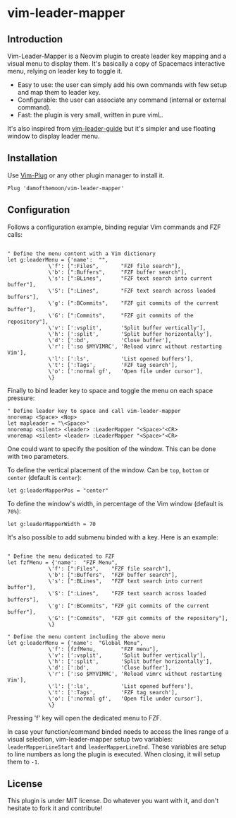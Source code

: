 # vim-leader-mapper

## Introduction

Vim-Leader-Mapper is a Neovim plugin to create leader key mapping and a visual
menu to display them.  It's basically a copy of Spacemacs interactive menu,
relying on leader key to toggle it.

- Easy to use: the user can simply add his own commands with few setup and map
  them to leader key.
- Configurable: the user can associate any command (internal or external command).
- Fast: the plugin is very small, written in pure vimL.

It's also inspired from
[vim-leader-guide](https://github.com/hecal3/vim-leader-guide) but it's simpler
and use floating window to display leader menu.


## Installation

Use [Vim-Plug](https://github.com/junegunn/vim-plug) or any other plugin
manager to install it.

```vim
Plug 'damofthemoon/vim-leader-mapper'
```

## Configuration

Follows a configuration example, binding regular Vim commands and FZF calls:

```vim

" Define the menu content with a Vim dictionary
let g:leaderMenu = {'name':  "",
             \'f': [":Files",       "FZF file search"],
             \'b': [":Buffers",     "FZF buffer search"],
             \'s': [":BLines",      "FZF text search into current buffer"],
             \'S': [":Lines",       "FZF text search across loaded buffers"],
             \'g': [":BCommits",    "FZF git commits of the current buffer"],
             \'G': [":Commits",     "FZF git commits of the repository"],
             \'v': [':vsplit',      'Split buffer vertically'],
             \'h': [':split',       'Split buffer horizontally'],
             \'d': [':bd',          'Close buffer'],
             \'r': [':so $MYVIMRC', 'Reload vimrc without restarting Vim'],
             \'l': [':ls',          'List opened buffers'],
             \'t': [':Tags',        'FZF tag search'],
             \'o': [':normal gf',   'Open file under cursor'],
             \}
```

Finally to bind leader key to space and toggle the menu on each space pressure:

```vim
" Define leader key to space and call vim-leader-mapper
nnoremap <Space> <Nop>
let mapleader = "\<Space>"
nnoremap <silent> <leader> :LeaderMapper "<Space>"<CR>
vnoremap <silent> <leader> :LeaderMapper "<Space>"<CR>
```

One could want to specify the position of the window. This can be done with two
parameters.

To define the vertical placement of the window. Can be `top`, `bottom` or
`center` (default is `center`):

```vim
let g:leaderMapperPos = "center"
```

To define the window's width, in percentage of the Vim window (default is
`70%`):

```vim
let g:leaderMapperWidth = 70
```


It's also possible to add submenu binded with a key. Here is an example:

```vim

" Define the menu dedicated to FZF
let fzfMenu = {'name':  "FZF Menu",
             \'f': [":Files",    "FZF file search"],
             \'b': [":Buffers",  "FZF buffer search"],
             \'s': [":BLines",   "FZF text search into current buffer"],
             \'S': [":Lines",    "FZF text search across loaded buffers"],
             \'g': [":BCommits", "FZF git commits of the current buffer"],
             \'G': [":Commits",  "FZF git commits of the repository"],
             \}

" Define the menu content including the above menu
let g:leaderMenu = {'name':  "Global Menu",
             \'f': [fzfMenu,        "FZF menu"],
             \'v': [':vsplit',      'Split buffer vertically'],
             \'h': [':split',       'Split buffer horizontally'],
             \'d': [':bd',          'Close buffer'],
             \'r': [':so $MYVIMRC', 'Reload vimrc without restarting Vim'],
             \'l': [':ls',          'List opened buffers'],
             \'t': [':Tags',        'FZF tag search'],
             \'o': [':normal gf',   'Open file under cursor'],
             \}
```

Pressing 'f' key will open the dedicated menu to FZF.

In case your function/command binded needs to access the lines range of a
visual selection, vim-leader-mapper setup two variables: `leaderMapperLineStart`
and `leaderMapperLineEnd`. These variables are setup to line numbers as long the
plugin is executed. When closing, it will setup them to `-1`.

## License

This plugin is under MIT license. Do whatever you want with it, and don't
hesitate to fork it and contribute!
